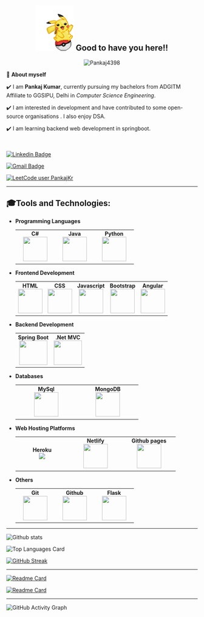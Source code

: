 <!-- README FILE CODE -->



<!-- WAKING HAND WITH GOOD TO HAVE YOU TEXT-->
<h2 align=center><img src="Resources/pokemon-pikachu.gif" width="100" height="120"/> Good to have you here!!</h2>

<p align="center"> <img src="https://komarev.com/ghpvc/?username=Pankaj4398&label=Profile%20views&color=green&style=flat" alt="Pankaj4398" /> </p>


<!--ABOUT ME CODE-->
🌱 **About myself**
<br>

✔️ I am **Pankaj Kumar**, currently pursuing my bachelors from ADGITM Affiliate to GGSIPU, Delhi in *Computer Science Engineering*. <br>

✔️ I am interested in development and have contributed to some open-source organisations . I also enjoy DSA. <br>

✔️ I am learning backend web development in springboot.<br>


<br>



<!-- SOCAIL MEDIA HANDLES -->
[![Linkedin Badge](https://img.shields.io/badge/-PankajKumar-blue?style=flat-square&logo=Linkedin&logoColor=white&link=https://www.linkedin.com/in/pankaj-kumar-732956174/)](https://www.linkedin.com/in/pankaj-kumar-732956174/)

[![Gmail Badge](https://img.shields.io/badge/-pk2018student@gmail.com-c14438?style=flat-square&logo=Gmail&logoColor=white&link=mailto:pk2018student@gmail.com)](mailto:pk2018student@gmail.com)

[![LeetCode user PankajKr](https://img.shields.io/badge/dynamic/json?style=for-the-badge&labelColor=black&color=%23ffa116&label=Solved&query=solvedOverTotal&url=https%3A%2F%2Fleetcode-badge.vercel.app%2Fapi%2Fusers%2FPankajKr&logo=leetcode&logoColor=yellow)](https://leetcode.com/PankajKr/)


<!-- STATISTICS ABOUT PROFILE -->
 
<!--  PROFILES VIEWS -->
<!-- 🌱 **Profile Views**&nbsp;&nbsp;&nbsp;&nbsp;&nbsp;&nbsp;&nbsp;
![visitors](https://profile-counter.glitch.me/Pankaj4398/count.svg?align=center) -->

---
<!-- GitHub Skills start -->
## 🎓Tools and Technologies:
- **Programming Languages**
	<center>
		<table>
			<tbody>
				<tr>
					<td width="25%" align="center">
						<span><strong>C#</strong></span><br/>
						<img height="64px" width="64px" src="https://upload.wikimedia.org/wikipedia/commons/thumb/0/0d/C_Sharp_wordmark.svg/1024px-C_Sharp_wordmark.svg.png">
					</td>
					<td width="25%" align="center">
						<span><strong>Java</strong></span><br/>
						<img height="64px" width="64px" src="https://cdn.svgporn.com/logos/java.svg">
					</td>
					<td width="25%" align="center">
						<span><strong>Python</strong></span><br/>
						<img height="64px" width="64px" src="https://cdn.svgporn.com/logos/python.svg">
					</td>
				</tr>
			</tbody>
		</table>
	</center>
- **Frontend Development**
	<center>
		<table>
			<tbody>
				<tr>
					<td align="center">
						<span><strong>HTML</strong></span><br/>
						<img height="64px" width="64px" src="https://cdn.svgporn.com/logos/html-5.svg">
					</td>
					<td align="center">
						<span><strong>CSS</strong></span><br/>
						<img height="64px" width="64px" src="https://cdn.svgporn.com/logos/css-3.svg">
					</td>
					<td align="center">
						<span><strong>Javascript</strong></span><br/>
						<img height="64px" width="64px" src="https://cdn.svgporn.com/logos/javascript.svg">
					</td>
					<td align="center">
						<span><strong>Bootstrap</strong></span><br/>
						<img height="64px" width="64px" src="https://cdn.svgporn.com/logos/bootstrap.svg">
					</td>
					<td align="center">
						<span><strong>Angular</strong></span><br/>
						<img height="64px" width="64px" src="https://upload.wikimedia.org/wikipedia/commons/thumb/c/cf/Angular_full_color_logo.svg/2048px-Angular_full_color_logo.svg.png">
					</td>
				</tr>
			</tbody>
		</table>
	</center>


- **Backend Development**
	<center>
		<table>
			<tbody>
				<tr>
					<td align="center">
						<span><strong>Spring Boot</strong></span><br/>
						<img height="64px" width="74px" src="https://www.javacodegeeks.com/wp-content/uploads/2018/07/SpringBoot.png">
					</td>
					<td align="center">
						<span><strong>.Net MVC</strong></span><br/>
						<img height="64px" width="74px" src="https://w7.pngwing.com/pngs/713/310/png-transparent-net-mvc-logo-asp-net-mvc-logo-net-framework-model-view-controller-framework-text-logo-microsoft-azure.png">
					</td>
				</tr>
			</tbody>
		</table>
	</center>
- **Databases**
	<center>
		<table>
			<tbody>
				<tr>
					<td width="25%" align="center">
						<span><strong>MySql</strong></span><br/>
						<img height="64px" width="64px" src="https://www.vectorlogo.zone/logos/mysql/mysql-horizontal.svg">
					</td>
					<td width="25%" align="center">
						<span><strong>MongoDB</strong></span><br/>
						<img height="64px" width="64px" src="https://www.svgrepo.com/show/303232/mongodb-logo.svg">
					</td>
				</tr>
			</tbody>
		</table>
	</center>
	
- **Web Hosting Platforms**
	<center>
		<table>
			<tbody>
				<tr>
					<td width="25%" align="center">
						<span><strong>Heroku</strong></span><br/>
						<img src="https://www.vectorlogo.zone/logos/heroku/heroku-icon.svg">
					</td>
					<td width="25%" align="center">
						<span><strong>Netlify</strong></span><br/>
						<img height="64px" width="64px" src="https://www.vectorlogo.zone/logos/netlify/netlify-icon.svg">
					</td>
     					<td width="25%" align="center">
						<span><strong>Github pages</strong></span><br/>
						<img height="64px" width="64px" src="https://www.vectorlogo.zone/logos/github/github-icon.svg">
					</td>
				</tr>
			</tbody>
		</table>
	</center>
	
 - **Others**
	<center>
		<table>
			<tbody>
				<tr>
					<td width="25%" align="center">
						<span><strong>Git</strong></span><br/>
						<img height="64px" width="64px" src="https://www.vectorlogo.zone/logos/git-scm/git-scm-icon.svg">
					</td>
     					<td width="25%" align="center">
						<span><strong>Github</strong></span><br/>
						<img height="64px" width="64px" src="https://www.vectorlogo.zone/logos/github/github-tile.svg">
					</td>
     					<td width="25%" align="center">
						<span><strong>Flask</strong></span><br/>
						<img height="64px" width="64px" src="https://www.vectorlogo.zone/logos/pocoo_flask/pocoo_flask-icon.svg">
					</td>
				</tr>
			</tbody>
		</table>
	</center>
	
<!--
<a href="https://github.com/Pankaj4398/Object-Modeling-CodingGame-Jukebox.git">
  <img align="center" src="https://github-readme-stats.vercel.app/api/pin/?username=Pankaj4398&repo=Object-Modeling-CodingGame-Jukebox&theme=dark&show_icons=true" />
</a>
<a href="https://github.com/Pankaj4398/QMoney.git">
  <img align="center" src="https://github-readme-stats.vercel.app/api/pin/?username=Pankaj4398&repo=QMoney&theme=dark&show_icons=true"/>
</a>
-->
---

<!-- GITHUB STATISTICS -->
![Github stats](https://github-readme-stats.vercel.app/api?username=Pankaj4398&show_icons=true&theme=radical&hide=stars&count_private=true)
 
<!--LANGUAGE CARD-->
 ![Top Languages Card](https://github-readme-stats.vercel.app/api/top-langs/?username=Pankaj4398&theme=radical)
 
<!--  CONTRIBUTION AND STREAK BLOCK -->
[![GitHub Streak](https://github-readme-streak-stats.herokuapp.com/?user=Pankaj4398&currStreakNum=2FD3EB&fire=pink&sideLabels=F00&theme=nightowl)](https://git.io/streak-stats)       
         

---


<!-- PINNED REPOS -->

[![Readme Card](https://github-readme-stats.vercel.app/api/pin/?username=Pankaj4398&repo=Object-Modeling-CodingGame-Jukebox&style=flat-square&theme=dark&show_icons=true&card_width=100)](https://github.com/Pankaj4398/Object-Modeling-CodingGame-Jukebox.git)

[![Readme Card](https://github-readme-stats.vercel.app/api/pin/?username=Pankaj4398&repo=QMoney&style=flat-square&theme=dark&show_icons=true&card_width=100)](https://github.com/Pankaj4398/QMoney.git)
 
 
 ---
 
 
![GitHub Activity Graph](https://activity-graph.herokuapp.com/graph?username=Pankaj4398&theme=dark) 

